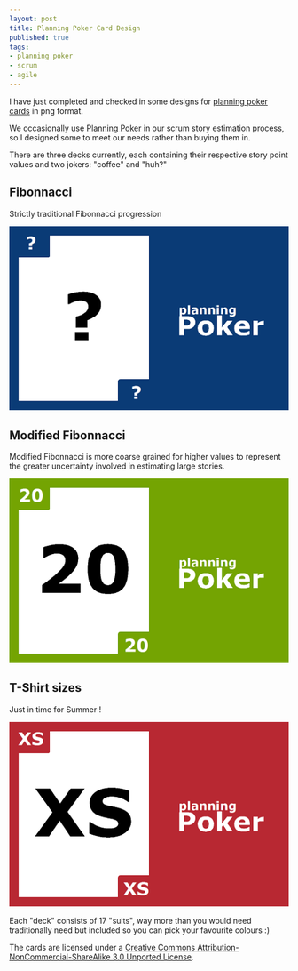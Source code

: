 ```yaml
---
layout: post
title: Planning Poker Card Design
published: true
tags:
- planning poker
- scrum
- agile
---
```

I have just completed and checked in some designs for [planning poker cards](https://github.com/deejaygraham/PlanningPoker/) in png format.

We occasionally use [Planning Poker](https://en.wikipedia.org/wiki/Planning_poker) in our scrum story estimation process, so I designed some to 
meet our needs rather than buying them in.

There are three decks currently, each containing their respective story point values and two jokers: "coffee" and "huh?"

## Fibonnacci

Strictly traditional Fibonnacci progression

![fibonnacci card](/img/poker-card-fibonnacci-question.png "Fibonnacci")

## Modified Fibonnacci

Modified Fibonnacci is more coarse grained for higher values to represent the greater uncertainty involved in estimating large stories.

![modified fibonnacci](/img/poker-card-modified-fibonnacci-20.png "Modified Fibonnacci")

## T-Shirt sizes

Just in time for Summer !

![t-shirt sizes](/img/poker-card-tshirt-xs.png "T-Shirts")

Each "deck" consists of 17 "suits", way more than you would need traditionally need but included so you can pick your favourite colours :) 

The cards are licensed under a [Creative Commons Attribution-NonCommercial-ShareAlike 3.0 Unported License](http://creativecommons.org/licenses/by-nc-sa/3.0/).
